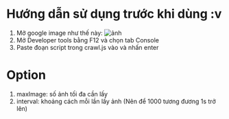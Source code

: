 # Hướng dẫn sử dụng trước khi dùng :v
1. Mở google image như thế này:
![ảnh](https://github.com/nhanh9d/CrawlGoogleImage/blob/master/1.PNG)
2. Mở Developer tools bằng F12 và chọn tab Console
3. Paste đoạn script trong crawl.js vào và nhấn enter
# Option
1. maxImage: số ảnh tối đa cần lấy
2. interval: khoảng cách mỗi lần lấy ảnh (Nên để 1000 tương đương 1s trở lên)
